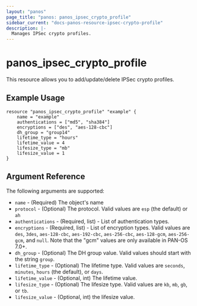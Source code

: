 ```yaml
---
layout: "panos"
page_title: "panos: panos_ipsec_crypto_profile"
sidebar_current: "docs-panos-resource-ipsec-crypto-profile"
description: |-
  Manages IPSec crypto profiles.
---
```


# panos_ipsec_crypto_profile

This resource allows you to add/update/delete IPSec crypto profiles.

## Example Usage

```hcl
resource "panos_ipsec_crypto_profile" "example" {
    name = "example"
    authentications = ["md5", "sha384"]
    encryptions = ["des", "aes-128-cbc"]
    dh_group = "group14"
    lifetime_type = "hours"
    lifetime_value = 4
    lifesize_type = "mb"
    lifesize_value = 1
}
```

## Argument Reference

The following arguments are supported:

* `name` - (Required) The object's name
* `protocol` - (Optional) The protocol.  Valid values are `esp` (the default)
  or `ah`
* `authentications` - (Required, list) - List of authentication types.
* `encryptions` - (Required, list) - List of encryption types.  Valid values
  are `des`, `3des`, `aes-128-cbc`, `aes-192-cbc`, `aes-256-cbc`, `aes-128-gcm`,
  `aes-256-gcm`, and `null`.  Note that the "gcm" values are only available in
  PAN-OS 7.0+.
* `dh_group` - (Optional) The DH group value.  Valid values should start with
  the string `group`.
* `lifetime_type` - (Optional) The lifetime type.  Valid values are `seconds`,
  `minutes`, `hours` (the default), or `days`.
* `lifetime_value` - (Optional, int) The lifetime value.
* `lifesize_type` - (Optional) The lifesize type.  Valid values are `kb`, `mb`,
  `gb`, or `tb`.
* `lifesize_value` - (Optional, int) the lifesize value.

